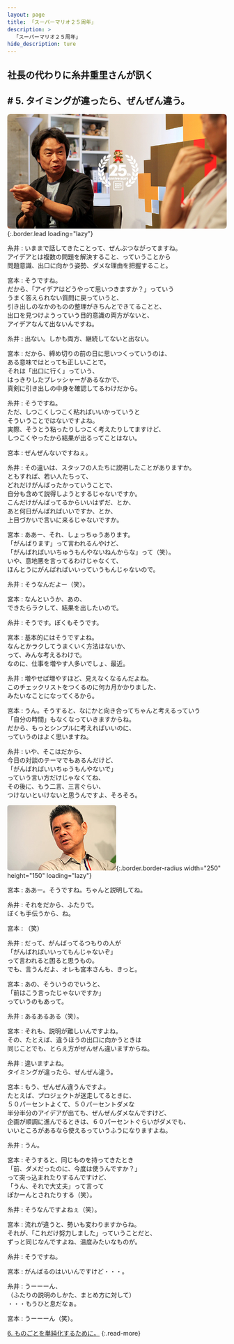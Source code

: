 ```yaml
---
layout: page
title: 「スーパーマリオ２５周年」
description: >
  「スーパーマリオ２５周年」
hide_description: ture
---
```


## 社長の代わりに糸井重里さんが訊く

## # 5. タイミングが違ったら、ぜんぜん違う。

![](/interviews/jp/etc/mario25th/vol1/img/mainvisual5.jpg){:.border.lead loading="lazy"}

糸井
: いままで話してきたことって、ぜんぶつながってますね。<br>アイデアとは複数の問題を解決すること、っていうことから<br>問題意識、出口に向かう姿勢、ダメな理由を把握すること。

宮本
: そうですね。<br>だから、「アイデアはどうやって思いつきますか？」っていう<br>うまく答えられない質問に戻っていうと、<br>引き出しのなかのものの整理がきちんとできてることと、<br>出口を見つけようっていう目的意識の両方がないと、<br>アイデアなんて出ないんですね。

糸井
: 出ない。しかも両方、継続してないと出ない。

宮本
: だから、締め切りの前の日に思いつくっていうのは、<br>ある意味ではとっても正しいことで。<br>それは「出口に行く」っていう、<br>はっきりしたプレッシャーがあるなかで、<br>真剣に引き出しの中身を確認してるわけだから。

糸井
: そうですね。<br>ただ、しつこくしつこく粘ればいいかっていうと<br>そういうことではないですよね。<br>実際、そうとう粘ったりしつこく考えたりしてますけど、<br>しつこくやったから結果が出るってことはない。

宮本
: ぜんぜんないですねぇ。

糸井
: その違いは、スタッフの人たちに説明したことがありますか。<br>ともすれば、若い人たちって、<br>どれだけがんばったかっていうことで、<br>自分も含めて説得しようとするじゃないですか。<br>こんだけがんばってるからいいはずだ、とか、<br>あと何日がんばればいいですか、とか、<br>上目づかいで言いに来るじゃないですか。

宮本
: ああー、それ、しょっちゅうあります。<br>「がんばります」って言われるんやけど、<br>「がんばればいいちゅうもんやないねんからな」って（笑）。<br>いや、意地悪を言ってるわけじゃなくて、<br>ほんとうにがんばればいいっていうもんじゃないので。

糸井
: そうなんだよー（笑）。

宮本
: なんというか、あの、<br>できたらラクして、結果を出したいので。

糸井
: そうです。ぼくもそうです。

宮本
: 基本的にはそうですよね。<br>なんとかラクしてうまくいく方法はないか、<br>って、みんな考えるわけで。<br>なのに、仕事を増やす人多いでしょ、最近。

糸井
: 増やせば増やすほど、見えなくなるんだよね。<br>このチェックリストをつくるのに何カ月かかりました、<br>みたいなことになってくるから。

宮本
: うん。そうすると、なにかと向き合ってちゃんと考えるっていう<br>「自分の時間」もなくなっていきますからね。<br>だから、もっとシンプルに考えればいいのに、<br>っていうのはよく思いますね。

糸井
: いや、そこはだから、<br>今日の対談のテーマでもあるんだけど、<br>「がんばればいいちゅうもんやないで」<br>っていう言い方だけじゃなくてね、<br>その後に、もう二言、三言ぐらい、<br>つけないといけないと思うんですよ、そろそろ。

![](/interviews/jp/etc/mario25th/vol1/img/photo6.jpg){:.border.border-radius width="250" height="150" loading="lazy"}

宮本
: ああー。そうですね。ちゃんと説明してね。

糸井
: それをだから、ふたりで。<br>ぼくも手伝うから、ね。

宮本
: （笑）

糸井
: だって、がんばってるつもりの人が<br>「がんばればいいってもんじゃないぞ」<br>って言われると困ると思うもの。<br>でも、言うんだよ、オレも宮本さんも、きっと。

宮本
: あの、そういうのでいうと、<br>「前はこう言ったじゃないですか」<br>っていうのもあって。

糸井
: あるあるある（笑）。

宮本
: それも、説明が難しいんですよね。<br>その、たとえば、違うほうの出口に向かうときは<br>同じことでも、とらえ方がぜんぜん違いますからね。

糸井
: 違いますよね。<br>タイミングが違ったら、ぜんぜん違う。

宮本
: もう、ぜんぜん違うんですよ。<br>たとえば、プロジェクトが迷走してるときに、<br>５０パーセントよくて、５０パーセントダメな<br>半分半分のアイデアが出ても、ぜんぜんダメなんですけど、<br>企画が順調に進んでるときは、６０パーセントぐらいがダメでも、<br>いいところがあるなら使えるっていうふうになりますよね。

糸井
: うん。

宮本
: そうすると、同じものを持ってきたとき<br>「前、ダメだったのに、今度は使うんですか？」<br>って突っ込まれたりするんですけど、<br>「うん、それで大丈夫」って言って<br>ぽかーんとされたりする（笑）。

糸井
: そうなんですよねぇ（笑）。

宮本
: 流れが違うと、勢いも変わりますからね。<br>それが、「これだけ努力しました」っていうことだと、<br>ずっと同じなんですよね、温度みたいなものが。

糸井
: そうですね。

宮本
: がんばるのはいいんですけど・・・。

糸井
: うーーーん、<br>（ふたりの説明のしかた、まとめ方に対して）<br>・・・もうひと息だなぁ。

宮本
: うーーーん（笑）。

[6. ものごとを単純化するために。](6.md)
{:.read-more}

